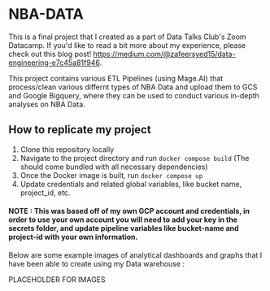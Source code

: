 # NBA-DATA
This is a final project that I created as a part of Data Talks Club's Zoom Datacamp. If you'd like to read a bit more about my experience, please check out this blog post! https://medium.com/@zafeersyed15/data-engineering-e7c45a81f946.

This project contains various ETL Pipelines (using Mage.AI) that process/clean various differnt types of NBA Data and upload them to GCS and Google Bigquery, where they can be used to conduct various in-depth analyses on NBA Data.


## How to replicate my project
1. Clone this repository locally
2. Navigate to the project directory and run `docker compose build` (The should come bundled with all necessary dependencies)
3. Once the Docker image is built, run `docker compose up`
4. Update credentials and related global variables, like bucket name, project_id, etc. 

#### NOTE : This was based off of my own GCP account and credentials, in order to use your own account you will need to add your key in the secrets folder, and update pipeline variables like bucket-name and project-id with your own information. 

Below are some example images of analytical dashboards and graphs that I have been able to create using my Data warehouse : 

PLACEHOLDER FOR IMAGES
